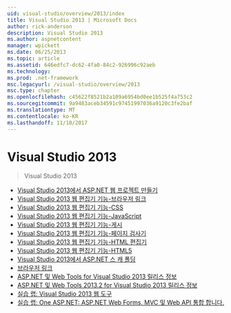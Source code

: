 ```yaml
---
uid: visual-studio/overview/2013/index
title: Visual Studio 2013 | Microsoft Docs
author: rick-anderson
description: Visual Studio 2013
ms.author: aspnetcontent
manager: wpickett
ms.date: 06/25/2013
ms.topic: article
ms.assetid: 646edfc7-dc62-4fa0-84c2-926996c92aeb
ms.technology: 
ms.prod: .net-framework
msc.legacyurl: /visual-studio/overview/2013
msc.type: chapter
ms.openlocfilehash: c45622f8521b2a109a6954bd0ee1b525f4a753c2
ms.sourcegitcommit: 9a9483aceb34591c97451997036a9120c3fe2baf
ms.translationtype: MT
ms.contentlocale: ko-KR
ms.lasthandoff: 11/10/2017
---
```

<a name="visual-studio-2013"></a>Visual Studio 2013
====================
> Visual Studio 2013


- [Visual Studio 2013에서 ASP.NET 웹 프로젝트 만들기](creating-web-projects-in-visual-studio.md)
- [Visual Studio 2013 웹 편집기 기능-브라우저 링크](visual-studio-2013-web-editor-features-browser-link.md)
- [Visual Studio 2013 웹 편집기 기능-CSS](visual-studio-2013-web-editor-features-css.md)
- [Visual Studio 2013 웹 편집기 기능-JavaScript](visual-studio-2013-web-editor-features-javascript.md)
- [Visual Studio 2013 웹 편집기 기능-게시](visual-studio-2013-web-editor-features-publishing.md)
- [Visual Studio 2013 웹 편집기 기능-페이지 검사기](visual-studio-2013-web-editor-features-page-inspector.md)
- [Visual Studio 2013 웹 편집기 기능-HTML 편집기](visual-studio-2013-web-editor-features-html-editor.md)
- [Visual Studio 2013 웹 편집기 기능-HTML5](visual-studio-2013-web-editor-features-html5.md)
- [Visual Studio 2013에서 ASP.NET 스 캐 폴딩](aspnet-scaffolding-overview.md)
- [브라우저 링크](using-browser-link.md)
- [ASP.NET 및 Web Tools for Visual Studio 2013 릴리스 정보](release-notes.md)
- [ASP.NET 및 Web Tools 2013.2 for Visual Studio 2013 릴리스 정보](aspnet-and-web-tools-20132-preview-for-visual-studio-2013-release-notes.md)
- [실습 랩: Visual Studio 2013 웹 도구](visual-studio-2013-web-tools.md)
- [실습 랩: One ASP.NET: ASP.NET Web Forms, MVC 및 Web API 통합 합니다.](one-aspnet-integrating-aspnet-web-forms-mvc-and-web-api.md)
